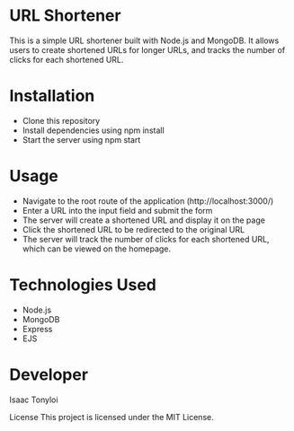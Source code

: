 # URL Shortener
This is a simple URL shortener built with Node.js and MongoDB. It allows users to create shortened URLs for longer URLs, and tracks the number of clicks for each shortened URL.

# Installation
- Clone this repository
- Install dependencies using npm install
- Start the server using npm start
# Usage
- Navigate to the root route of the application (http://localhost:3000/)
- Enter a URL into the input field and submit the form   
- The server will create a shortened URL and display it on the page
- Click the shortened URL to be redirected to the original URL
- The server will track the number of clicks for each shortened URL, which can be viewed on the homepage.
# Technologies Used
- Node.js
- MongoDB
- Express
- EJS
# Developer
Isaac Tonyloi

License
This project is licensed under the MIT License.






